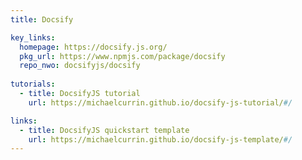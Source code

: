 ```yaml
---
title: Docsify

key_links:
  homepage: https://docsify.js.org/
  pkg_url: https://www.npmjs.com/package/docsify
  repo_nwo: docsifyjs/docsify
  
tutorials:
  - title: DocsifyJS tutorial
    url: https://michaelcurrin.github.io/docsify-js-tutorial/#/

links:
  - title: DocsifyJS quickstart template
    url: https://michaelcurrin.github.io/docsify-js-template/#/
---
```

